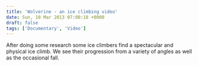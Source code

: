 ```yaml
---
title: 'Wolverine - an ice climbing video'
date: Sun, 10 Mar 2013 07:00:18 +0000
draft: false
tags: ['Documentary', 'Video']
---
```


After doing some research some ice climbers find a spectacular and physical ice climb. We see their progression from a variety of angles as well as the occasional fall.